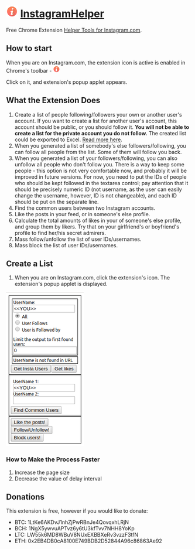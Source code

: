 # ![Extension's Icon](./src/img/icon32.png) [InstagramHelper](https://github.com/OllegK/InstagramHelper)
Free Chrome Extension [Helper Tools for Instagram.com](https://github.com/OllegK/InstagramHelper).

## How to start
When you are on Instagram.com, the extension icon is active is enabled in Chrome's toolbar - ![Extension's Icon](./src/img/icon19.png)

Click on it, and extension's popup applet appears.  

## What the Extension Does
1. Create a list of people following/followers your own or another user's account. If you want to create a list for another user's account, this account should be public, or you should follow it. **You will not be able to create a list for the private account you do not follow.** The created list could be exported to Excel. [Read more here](#create-a-List).
2. When you generated a list of somebody's else followers/following, you can follow all people from the list. Some of them will follow you back.
3. When you generated a list of your followers/following, you can also unfollow all people who don't follow you. There is a way to keep some people - this option is not very comfortable now, and probably it will be improved in future versions. For now, you need to put the IDs of people who should be kept followed in the textarea control; pay attention that it should be precisely numeric ID (not username, as the user can easily change the username, however, ID is not changeable), and each ID should be put on the separate line.  
4. Find the common users between two Instagram accounts.
5. Like the posts in your feed, or in someone's else profile. 
6. Calculate the total amounts of likes in your of someone's else profile, and group them by likers. Try that on your girlfriend's or boyfriend's profile to find her/his secret admirers.
7. Mass follow/unfollow the list of user IDs/usernames.
8. Mass block the list of user IDs/usernames.

## Create a List
1. When you are on Instagram.com, click the extension's icon. The extension's popup applet is displayed.

![Extension's Popup Applet](./src/img/extPopupApplet.png)

### How to Make the Process Faster
1. Increase the page size
2. Decrease the value of delay interval

## Donations
This extension is free, however if you would like to donate:   
* BTC: 1LtKe6AKDvJ1nhZjPwRBnJe4QovqxhLRjN  
* BCH: 1NgX5ywvuAPTvz6y6tU3kfTvv7NHH8YoKp  
* LTC: LW55k6MD8WBuV8NUxEXBBXeRv3vzzF3tfN  
* ETH: 0x2EB4DB0cA8100E749BDB2D52844A96c86863Ae92  
